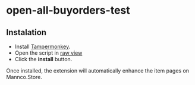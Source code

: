 # open-all-buyorders-test


## Instalation
- Install [Tampermonkey](https://www.tampermonkey.net/). 
- Open the script in [raw view](https://github.com/LucasHenriqueDiniz/open-all-buyorders-test/raw/main/openAllBuyOrders.user.js)
- Click the **install** button.

Once installed, the extension will automatically enhance the item pages on Mannco.Store.
